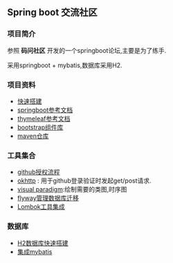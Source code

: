## Spring boot 交流社区

### 项目简介

参照 **码问社区** 开发的一个springboot论坛,主要是为了练手.

采用springboot + mybatis,数据库采用H2.

### 项目资料

* [快速搭建](https://spring.io/guides/gs/serving-web-content/)
* [springboot参考文档](https://docs.spring.io/spring-boot/docs/current/reference/htmlsingle/#boot-documentation)
* [thymeleaf参考文档](https://www.thymeleaf.org/doc/tutorials/3.0/usingthymeleaf.html#dialects-the-standard-dialect)
* [bootstrap组件库](https://v3.bootcss.com/components/#media)
* [maven仓库](https://mvnrepository.com/)

### 工具集合

* [github授权流程](https://developer.github.com/apps/building-oauth-apps/authorizing-oauth-apps/)
* [okhttp](https://square.github.io/okhttp/#license) : 用于github登录验证时发起get/post请求.
* [visual paradigm](https://www.visual-paradigm.com/cn/):绘制需要的类图,时序图
* [flyway管理数据库迁移](https://flywaydb.org/getstarted/firststeps/maven)
* [Lombok工具集成](https://projectlombok.org/features/all)

### 数据库

* [H2数据库快速搭建](https://www.h2database.com/html/quickstart.html)
* [集成mybatis](http://mybatis.org/spring-boot-starter/mybatis-spring-boot-autoconfigure/)

